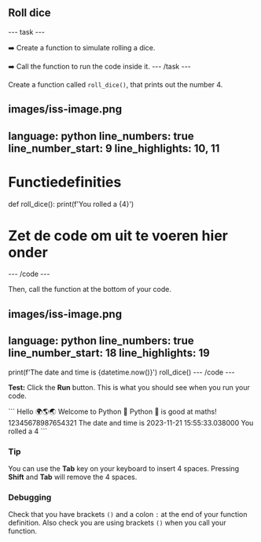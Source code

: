 <h2 class="c-project-heading--task">Roll dice</h2>

\--- task ---

➡️ Create a function to simulate rolling a dice.

➡️ Call the function to run the code inside it.
\--- /task ---

Create a function called `roll_dice()`, that prints out the number 4.

## images/iss-image.png

language: python
line_numbers: true
line_number_start: 9
line_highlights: 10, 11
------------------------------------------------------------

# Functiedefinities

def roll_dice():
print(f'You rolled a {4}')

# Zet de code om uit te voeren hier onder

\--- /code ---

Then, call the function at the bottom of your code.

## images/iss-image.png

language: python
line_numbers: true
line_number_start: 18
line_highlights: 19
--------------------------------------------------------

print(f'The date and time is {datetime.now()}')
roll_dice()
\--- /code ---

**Test:** Click the **Run** button.
This is what you should see when you run your code.

<div class="c-project-output">
```
Hello 🌍🌎🌏
Welcome to Python 🐍
Python 🐍 is good at maths!
12345678987654321
The date and time is 2023-11-21 15:55:33.038000
You rolled a 4
```
</div>

<div class="c-project-callout c-project-callout--tip">

### Tip

You can use the **Tab** key on your keyboard to insert 4 spaces. Pressing **Shift** and **Tab** will remove the 4 spaces.

</div>

<div class="c-project-callout c-project-callout--debug">

### Debugging

Check that you have brackets `()` and a colon `:` at the end of your function definition. Also check you are using brackets `()` when you call your function.

</div>
